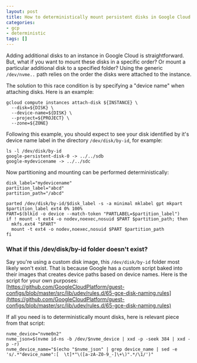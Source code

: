```yaml
---
layout: post
title: How to deterministically mount persistent disks in Google Cloud
categories:
- gcp
- deterministic
tags: []
---
```


Adding additional disks to an instance in Google Cloud is straightforward. But, what if you want to mount these disks in a specific order? Or mount a particular additional disk to a specified folder? Using the generic `/dev/nvme..` path relies on the order the disks were attached to the instance.

The solution to this race condition is by specifying a "device name" when attaching disks. Here is an example:

```
gcloud compute instances attach-disk ${INSTANCE} \
  --disk=${DISK} \
  --device-name=${DISK} \
  --project=${PROJECT} \
  --zone=${ZONE}
```

Following this example, you should expect to see your disk identified by it's device name label in the directory `/dev/disk/by-id`, for example:

```
ls -l /dev/disk/by-id
google-persistent-disk-0 -> ../../sdb
google-mydevicename -> ../../sdc
```

Now partitioning and mounting can be performed deterministically:
```
disk_label="mydevicename"
partition_label="abcd"
partition_path="/abcd"

parted /dev/disk/by-id/$disk_label -s -a minimal mklabel gpt mkpart $partition_label ext4 0% 100%
PART=$(blkid -o device --match-token "PARTLABEL=$partition_label")
if ! mount -t ext4 -o nodev,noexec,nosuid $PART $partition_path; then
  mkfs.ext4 "$PART"
  mount -t ext4 -o nodev,noexec,nosuid $PART $partition_path
fi
```

### What if this /dev/disk/by-id folder doesn't exist?

Say you're using a custom disk image, this `/dev/disk/by-id` folder most likely won't exist. That is because Google has a custom script baked into their images that creates device paths based on device names. Here is the script for your own purposes:
[https://github.com/GoogleCloudPlatform/guest-configs/blob/master/src/lib/udev/rules.d/65-gce-disk-naming.rules](https://github.com/GoogleCloudPlatform/guest-configs/blob/master/src/lib/udev/rules.d/65-gce-disk-naming.rules)

If all you need is to deterministically mount disks, here is relevant piece from that script:
```
nvme_device="nvme0n2"
nvme_json=$(nvme id-ns -b /dev/$nvme_device | xxd -p -seek 384 | xxd -p -r)
nvme_device_name="$(echo "$nvme_json" | grep device_name | sed -e 's/.*"device_name":[  \t]*"\([a-zA-Z0-9_-]\+\)".*/\1/')"
```
